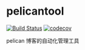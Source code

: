 # pelicantool
[![Build Status](https://travis-ci.org/xiaojieluo/pelicantool.svg?branch=master)](https://travis-ci.org/xiaojieluo/pelicantool)
[![codecov](https://codecov.io/gh/xiaojieluo/pelicantool/branch/master/graph/badge.svg)](https://codecov.io/gh/xiaojieluo/pelicantool)


pelican 博客的自动化管理工具
